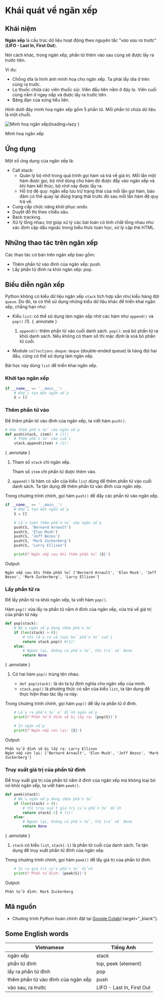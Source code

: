 # Khái quát về ngăn xếp

## Khái niệm

**Ngăn xếp** là cấu trúc dữ liệu hoạt động theo nguyên tắc "*vào sau ra trước*" (**LIFO - Last In, First Out**).

Nói cách khác, trong ngăn xếp, phần tử thêm vào sau cùng sẽ được lấy ra trước tiên. 

Vi dụ:

- Chồng dĩa là hình ảnh minh hoạ cho ngăn xếp. Ta phải lấy dĩa ở trên cùng ra trước.
- Lọ thuốc chứa các viên thuốc sủi. Viên đầu tiên nằm ở đáy lọ. Viên cuối cùng nằm ở ngay nắp và được lấy ra trước tiên.
- Băng đạn của súng tiểu liên.

Hình dưới đây minh hoạ ngăn xếp gồm 5 phần tử. Mỗi phần tử chứa dữ liệu là một chuỗi.

![Minh hoạ ngăn xếp](stack.svg){loading=lazy }  
<figcaption>Minh hoạ ngăn xếp</figcaption>  

## Ứng dụng

Một số ứng dụng của ngăn xếp là:

- Call stack:
    - Quản lý bộ nhớ trong quá trình gọi hàm và trả về giá trị. Mỗi lần một hàm được gọi, bộ nhớ dùng cho hàm đó được đẩy vào ngăn xếp và khi hàm kết thúc, bộ nhớ này được lấy ra.
    - Hỗ trợ đệ quy: ngăn xếp lưu trữ trạng thái của mỗi lần gọi hàm, bảo đảm có thể quay lại đúng trạng thái trước đó sau mỗi lần hàm đệ quy trả về.
- Cung cấp chức năng khôi phục undo.
- Duyệt đồ thị theo chiều sâu.
- Back tracking.
- Xử lý lồng nhau: trợ giúp xử lý các bài toán có tính chất lồng nhau như xác định cặp dấu ngoặc trong biểu thức toán học, xử lý cặp thẻ HTML.

## Những thao tác trên ngăn xếp

Các thao tác cơ bản trên ngăn xếp bao gồm:

- Thêm phần tử vào đỉnh của ngăn xếp: push.
- Lấy phần tử đỉnh ra khỏi ngăn xếp: pop.

## Biểu diễn ngăn xếp

Python không có kiểu dữ liệu ngăn xếp `stack` tích hợp sẵn như kiểu hàng đợi `queue`. Do đó, ta có thể sử dụng những kiểu dữ liệu khác để triển khai ngăn xếp, chẳng hạn như:

- Kiểu `list`: có thể sử dụng làm ngăn xếp nhờ các hàm như `append()` và `pop()` (1).
    { .annotate }

    1.  `append()`: thêm phần tử vào cuối danh sách.
        `pop()`: xoá bỏ phần tử ra khỏi danh sách. Nếu không có tham số thì mặc định là xoá bỏ phần tử cuối.

- Module `collections.deque`: `deque` (double-ended queue) là hàng đợi hai đầu, cũng có thể sử dụng làm ngăn xếp.

Bài học này dùng `list` để triển khai ngăn xếp.

### Khởi tạo ngăn xếp

```py linenums="30"
if __name__ == '__main__':
    # Khởi tạo một ngăn xếp
    S = []
```

### Thêm phần tử vào

Để thêm phần tử vào đỉnh của ngăn xếp, ta viết hàm `push()`.

```py linenums="1"
# Hàm thêm phần tử vào ngăn xếp
def push(stack, item): # (1)!
    # Thêm phần tử vào cuối
    stack.append(item) # (2)!
```
{ .annotate }

1.  Tham số `stack` chỉ ngăn xếp.
    
    Tham số `item` chỉ phần tử được thêm vào. 

2.  `append()` là hàm có sẵn của kiểu `list` dùng để thêm phần tử vào cuối danh sách. Ta tận dụng để thêm phần tử vào đỉnh của ngăn xếp.

Trong chương trình chính, gọi hàm `push()` để đẩy các phần tử vào ngăn xếp.

```py linenums="30"
if __name__ == '__main__':
    # Khởi tạo một ngăn xếp
    S = []

    # Lần lượt thêm phần tử vào ngăn xếp
    push(S, 'Bernard Arnault')
    push(S, 'Elon Musk')
    push(S, 'Jeff Bezos')
    push(S, 'Mark Zuckerberg')
    push(S, 'Larry Ellison')

    print(f'Ngăn xếp sau khi thêm phần tử: {S}')
```

Output:

```pycon
Ngăn xếp sau khi thêm phần tử: ['Bernard Arnault', 'Elon Musk', 'Jeff Bezos', 'Mark Zuckerberg', 'Larry Ellison']
```

### Lấy phần tử ra

Để lấy phần tử ra khỏi ngăn xếp, ta viết hàm `pop()`.

Hàm `pop()` vừa lấy ra phần tử nằm ở đỉnh của ngăn xếp, vừa trả về giá trị của phần tử này.

```py linenums="8"
def pop(stack):
    # Nếu ngăn xếp đang chứa phần tử
    if (len(stack) > 0):
        # thì lấy ra và loại bỏ phần tử cuối
        return stack.pop() #(1)!
    else:
        # Ngược lại, không có phần tử, thì trả về None
        return None
```
{ .annotate }

1.  Có hai hàm `pop()` trùng tên nhau:
    
    - `def pop(stack):` là do ta tự định nghĩa cho ngăn xếp của mình.
    - `stack.pop()` là phương thức có sẵn của kiểu `list`, ta tận dụng để thực hiện thao tác lấy ra này.

Trong chương trình chính, gọi hàm `pop()` để lấy ra phần tử ở đỉnh.

```py linenums="43"
    # Lấy ra phần tử ở đỉnh ngăn xếp
    print(f'Phần tử ở đỉnh sẽ bị lấy ra: {pop(S)}')

    # In ngăn xếp
    print(f'Ngăn xếp còn lại: {S}')
```

Output:

```pycon
Phần tử ở đỉnh sẽ bị lấy ra: Larry Ellison
Ngăn xếp còn lại: ['Bernard Arnault', 'Elon Musk', 'Jeff Bezos', 'Mark Zuckerberg']
```

### Truy xuất giá trị của phần tử đỉnh

Để truy xuất giá trị của phần tử nằm ở đỉnh của ngăn xếp mà không loại bỏ nó khỏi ngăn xếp, ta viết hàm `peek()`.

```py linenums="19"
def peek(stack):
    # Nếu ngăn xếp đang chứa phần tử
    if (len(stack) > 0):
        # thì truy xuất giá trị của phần tử đỉnh
        return stack[-1] # (1)!
    else:
        # Ngược lại, không có phần tử, thì trả về None
        return None
```
{ .annotate }

1.  `stack` có kiểu `list`, `stack[-1]` là phần tử cuối của danh sách. Ta tận dụng để truy xuất phần tử đỉnh của ngăn xếp.


Trong chương trình chính, gọi hàm `peek()` để lấy giá trị của phần tử đỉnh.

```py linenums="49"
    # In ra giá trị của phần tử đỉnh
    print(f'Phần tử đỉnh: {peek(S)}')
```

Output:

```pycon
Phần tử ở đỉnh: Mark Zuckerberg
```

## Mã nguồn

- Chương trình Python hoàn chỉnh đặt tại [Google Colab](https://colab.research.google.com/drive/1Jwr-AytQu7YDTyO3xIk8nY_DLmlSWsPv?usp=sharing){:target="_blank"}.

## Some English words

| Vietnamese | Tiếng Anh |
| ----------- | ----- |
| ngăn xếp | stack |
| phần tử đỉnh | top, peek (element) |
| lấy ra phần tử đỉnh | pop |
| thêm phần tử vào đỉnh của ngăn xếp | push |
| vào sau, ra trước | LIFO - Last In, First Out |
